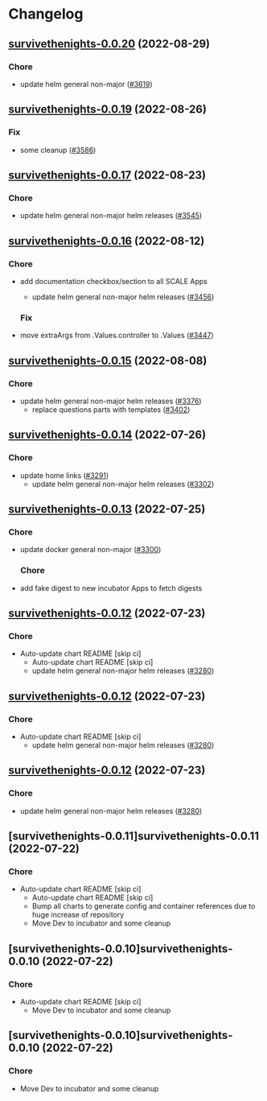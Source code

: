 # Changelog



## [survivethenights-0.0.20](https://github.com/truecharts/charts/compare/survivethenights-0.0.19...survivethenights-0.0.20) (2022-08-29)

### Chore

- update helm general non-major ([#3619](https://github.com/truecharts/charts/issues/3619))




## [survivethenights-0.0.19](https://github.com/truecharts/charts/compare/survivethenights-0.0.17...survivethenights-0.0.19) (2022-08-26)

### Fix

- some cleanup ([#3586](https://github.com/truecharts/charts/issues/3586))




## [survivethenights-0.0.17](https://github.com/truecharts/charts/compare/survivethenights-0.0.16...survivethenights-0.0.17) (2022-08-23)

### Chore

- update helm general non-major helm releases ([#3545](https://github.com/truecharts/charts/issues/3545))




## [survivethenights-0.0.16](https://github.com/truecharts/charts/compare/survivethenights-0.0.15...survivethenights-0.0.16) (2022-08-12)

### Chore

- add documentation checkbox/section to all SCALE Apps
  - update helm general non-major helm releases ([#3456](https://github.com/truecharts/charts/issues/3456))

  ### Fix

- move extraArgs from .Values.controller to .Values ([#3447](https://github.com/truecharts/charts/issues/3447))




## [survivethenights-0.0.15](https://github.com/truecharts/charts/compare/survivethenights-0.0.14...survivethenights-0.0.15) (2022-08-08)

### Chore

- update helm general non-major helm releases ([#3376](https://github.com/truecharts/charts/issues/3376))
  - replace questions parts with templates ([#3402](https://github.com/truecharts/charts/issues/3402))




## [survivethenights-0.0.14](https://github.com/truecharts/apps/compare/survivethenights-0.0.13...survivethenights-0.0.14) (2022-07-26)

### Chore

- update home links ([#3291](https://github.com/truecharts/apps/issues/3291))
  - update helm general non-major helm releases ([#3302](https://github.com/truecharts/apps/issues/3302))




## [survivethenights-0.0.13](https://github.com/truecharts/apps/compare/survivethenights-0.0.12...survivethenights-0.0.13) (2022-07-25)

### Chore

- update docker general non-major ([#3300](https://github.com/truecharts/apps/issues/3300))

  ### Chore

- add fake digest to new incubator Apps to fetch digests




## [survivethenights-0.0.12](https://github.com/truecharts/apps/compare/survivethenights-0.0.11...survivethenights-0.0.12) (2022-07-23)

### Chore

- Auto-update chart README [skip ci]
  - Auto-update chart README [skip ci]
  - update helm general non-major helm releases ([#3280](https://github.com/truecharts/apps/issues/3280))




## [survivethenights-0.0.12](https://github.com/truecharts/apps/compare/survivethenights-0.0.11...survivethenights-0.0.12) (2022-07-23)

### Chore

- Auto-update chart README [skip ci]
  - update helm general non-major helm releases ([#3280](https://github.com/truecharts/apps/issues/3280))




## [survivethenights-0.0.12](https://github.com/truecharts/apps/compare/survivethenights-0.0.11...survivethenights-0.0.12) (2022-07-23)

### Chore

- update helm general non-major helm releases ([#3280](https://github.com/truecharts/apps/issues/3280))




## [survivethenights-0.0.11]survivethenights-0.0.11 (2022-07-22)

### Chore

- Auto-update chart README [skip ci]
  - Auto-update chart README [skip ci]
  - Bump all charts to generate config and container references due to huge increase of repository
  - Move Dev to incubator and some cleanup




## [survivethenights-0.0.10]survivethenights-0.0.10 (2022-07-22)

### Chore

- Auto-update chart README [skip ci]
  - Move Dev to incubator and some cleanup




## [survivethenights-0.0.10]survivethenights-0.0.10 (2022-07-22)

### Chore

- Move Dev to incubator and some cleanup
